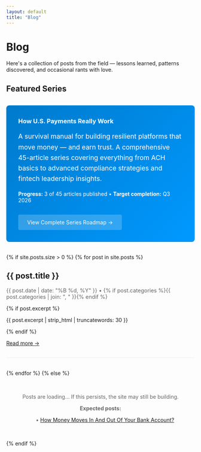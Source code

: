 ```yaml
---
layout: default
title: "Blog"
---
```


# Blog

Here's a collection of posts from the field — lessons learned, patterns discovered, and occasional rants with love.

## Featured Series

<div style="background: linear-gradient(135deg, #007acc, #0099ff); color: white; padding: 2rem; border-radius: 8px; margin: 2rem 0;">
  <h3 style="margin-top: 0; color: white;">How U.S. Payments Really Work</h3>
  <p style="font-size: 1.1rem; line-height: 1.6;">A survival manual for building resilient platforms that move money — and earn trust. A comprehensive 45-article series covering everything from ACH basics to advanced compliance strategies and fintech leadership insights.</p>
  <p><strong>Progress:</strong> 3 of 45 articles published • <strong>Target completion:</strong> Q3 2026</p>
  <a href="/rebuilding-us-payments/" style="background: rgba(255,255,255,0.2); color: white; padding: 0.75rem 1.5rem; border-radius: 4px; text-decoration: none; display: inline-block; margin-top: 1rem;">
    View Complete Series Roadmap →
  </a>
</div>

{% if site.posts.size > 0 %}
  {% for post in site.posts %}
  <article style="margin-bottom: 2rem; padding-bottom: 1rem; border-bottom: 1px solid #eee;">
    <h2><a href="{{ post.url }}" style="text-decoration: none;">{{ post.title }}</a></h2>
    <p style="color: #666; font-size: 0.9rem;">
      <time>{{ post.date | date: "%B %d, %Y" }}</time> • 
      {% if post.categories %}{{ post.categories | join: ", " }}{% endif %}
    </p>
    {% if post.excerpt %}
      <p>{{ post.excerpt | strip_html | truncatewords: 30 }}</p>
    {% endif %}
    <p><a href="{{ post.url }}">Read more →</a></p>
  </article>
  {% endfor %}
{% else %}
  <div style="text-align: center; padding: 2rem; color: #666;">
    <p>Posts are loading... If this persists, the site may still be building.</p>
    <p><strong>Expected posts:</strong></p>
    <ul style="list-style: none;">
      <li>• <a href="/fintech/payments/2025/08/13/money-flow-bank-account.html">How Money Moves In And Out Of Your Bank Account?</a></li>
    </ul>
  </div>
{% endif %}
